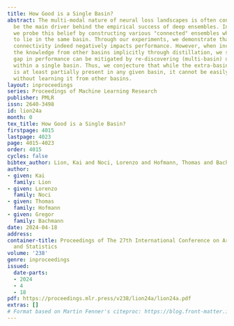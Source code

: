 ```yaml
---
title: How Good is a Single Basin?
abstract: The multi-modal nature of neural loss landscapes is often considered to
  be the main driver behind the empirical success of deep ensembles. In this work,
  we probe this belief by constructing various "connected" ensembles which are restricted
  to lie in the same basin. Through our experiments, we demonstrate that increased
  connectivity indeed negatively impacts performance. However, when incorporating
  the knowledge from other basins implicitly through distillation, we show that the
  gap in performance can be mitigated by re-discovering (multi-basin) deep ensembles
  within a single basin. Thus, we conjecture that while the extra-basin knowledge
  is at least partially present in any given basin, it cannot be easily harnessed
  without learning it from other basins.
layout: inproceedings
series: Proceedings of Machine Learning Research
publisher: PMLR
issn: 2640-3498
id: lion24a
month: 0
tex_title: How Good is a Single Basin?
firstpage: 4015
lastpage: 4023
page: 4015-4023
order: 4015
cycles: false
bibtex_author: Lion, Kai and Noci, Lorenzo and Hofmann, Thomas and Bachmann, Gregor
author:
- given: Kai
  family: Lion
- given: Lorenzo
  family: Noci
- given: Thomas
  family: Hofmann
- given: Gregor
  family: Bachmann
date: 2024-04-18
address:
container-title: Proceedings of The 27th International Conference on Artificial Intelligence
  and Statistics
volume: '238'
genre: inproceedings
issued:
  date-parts:
  - 2024
  - 4
  - 18
pdf: https://proceedings.mlr.press/v238/lion24a/lion24a.pdf
extras: []
# Format based on Martin Fenner's citeproc: https://blog.front-matter.io/posts/citeproc-yaml-for-bibliographies/
---
```

